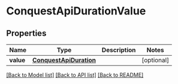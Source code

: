 # ConquestApiDurationValue

## Properties
Name | Type | Description | Notes
------------ | ------------- | ------------- | -------------
**value** | [**ConquestApiDuration**](ConquestApiDuration.md) |  | [optional] 

[[Back to Model list]](../README.md#documentation-for-models) [[Back to API list]](../README.md#documentation-for-api-endpoints) [[Back to README]](../README.md)

